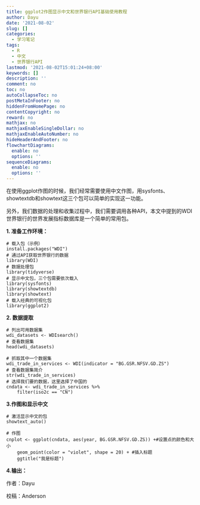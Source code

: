 ```yaml
---
title: ggplot2作图显示中文和世界银行API基础使用教程
author: Dayu
date: '2021-08-02'
slug: []
categories:
  - 学习笔记
tags:
  - R
  - 中文
  - 世界银行API
lastmod: '2021-08-02T15:01:24+08:00'
keywords: []
description: ''
comment: no
toc: no
autoCollapseToc: no
postMetaInFooter: no
hiddenFromHomePage: no
contentCopyright: no
reward: no
mathjax: no
mathjaxEnableSingleDollar: no
mathjaxEnableAutoNumber: no
hideHeaderAndFooter: no
flowchartDiagrams:
  enable: no
  options: ''
sequenceDiagrams:
  enable: no
  options: ''
---
```

在使用ggplot作图的时候，我们经常需要使用中文作图，用sysfonts、showtextdb和showtext这三个包可以简单的实现这一功能。 

  另外，我们数据的处理和收集过程中，我们需要调用各种API，本文中提到的WDI世界银行的世界发展指标数据库是一个简单的常用包。

**1. 准备工作环境：**

```
# 载入包（示例）
install.packages("WDI")
# 通过API获取世界银行的数据
library(WDI)
# 数据处理包
library(tidyverse)
# 显示中文包，三个包需要依次载入
library(sysfonts)
library(showtextdb)
library(showtext)
# 载入经典的可视化包
library(ggplot2)
```

**2. 数据提取**

```
# 列出可用数据集
wdi_datasets <- WDIsearch()
# 查看数据集
head(wdi_datasets)

# 抓取其中一个数据集
wdi_trade_in_services <- WDI(indicator = "BG.GSR.NFSV.GD.ZS")
# 查看数据集简介
str(wdi_trade_in_services)
# 选择我们要的数据，这里选择了中国的
cndata <- wdi_trade_in_services %>%
    filter(iso2c == "CN")
```

**3.作图和显示中文**

```
# 激活显示中文的包
showtext_auto()

# 作图
cnplot <- ggplot(cndata, aes(year, BG.GSR.NFSV.GD.ZS)) +#设置点的颜色和大小
    geom_point(color = "violet", shape = 20) + #插入标题
    ggtitle("我是标题")
```

**4.输出：**

作者：Dayu

校稿：Anderson